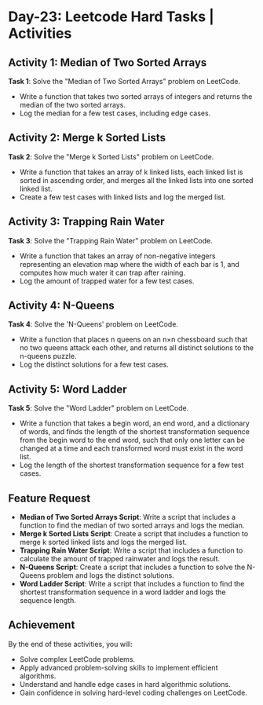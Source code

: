 # Day-23: Leetcode Hard Tasks | Activities

## Activity 1: Median of Two Sorted Arrays

**Task 1**: Solve the "Median of Two Sorted Arrays" problem on LeetCode.

- Write a function that takes two sorted arrays of integers and returns the median of the two sorted arrays.
- Log the median for a few test cases, including edge cases.

## Activity 2: Merge k Sorted Lists

**Task 2**: Solve the "Merge k Sorted Lists" problem on LeetCode.

- Write a function that takes an array of k linked lists, each linked list is sorted in ascending order, and merges all the linked lists into one sorted linked list.
- Create a few test cases with linked lists and log the merged list.

## Activity 3: Trapping Rain Water

**Task 3**: Solve the "Trapping Rain Water" problem on LeetCode.

- Write a function that takes an array of non-negative integers representing an elevation map where the width of each bar is 1, and computes how much water it can trap after raining.
- Log the amount of trapped water for a few test cases.

## Activity 4: N-Queens

**Task 4**: Solve the 'N-Queens' problem on LeetCode.

- Write a function that places n queens on an n×n chessboard such that no two queens attack each other, and returns all distinct solutions to the n-queens puzzle.
- Log the distinct solutions for a few test cases.

## Activity 5: Word Ladder

**Task 5**: Solve the "Word Ladder" problem on LeetCode.

- Write a function that takes a begin word, an end word, and a dictionary of words, and finds the length of the shortest transformation sequence from the begin word to the end word, such that only one letter can be changed at a time and each transformed word must exist in the word list.
- Log the length of the shortest transformation sequence for a few test cases.

## Feature Request

- **Median of Two Sorted Arrays Script**: Write a script that includes a function to find the median of two sorted arrays and logs the median.
- **Merge k Sorted Lists Script**: Create a script that includes a function to merge k sorted linked lists and logs the merged list.
- **Trapping Rain Water Script**: Write a script that includes a function to calculate the amount of trapped rainwater and logs the result.
- **N-Queens Script**: Create a script that includes a function to solve the N-Queens problem and logs the distinct solutions.
- **Word Ladder Script**: Write a script that includes a function to find the shortest transformation sequence in a word ladder and logs the sequence length.

## Achievement

By the end of these activities, you will:

- Solve complex LeetCode problems.
- Apply advanced problem-solving skills to implement efficient algorithms.
- Understand and handle edge cases in hard algorithmic solutions.
- Gain confidence in solving hard-level coding challenges on LeetCode.
